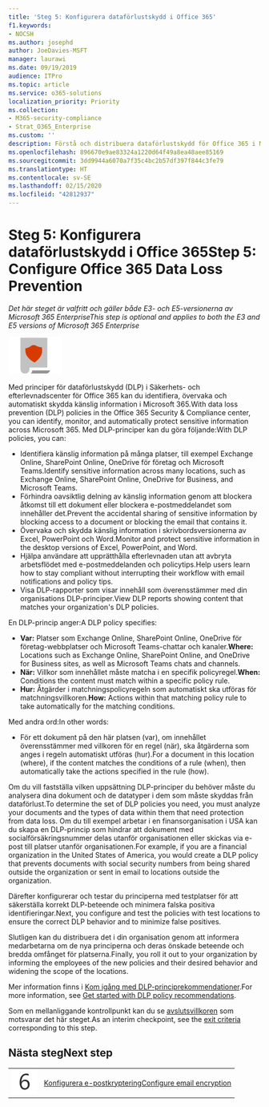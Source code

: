 ```yaml
---
title: 'Steg 5: Konfigurera dataförlustskydd i Office 365'
f1.keywords:
- NOCSH
ms.author: josephd
author: JoeDavies-MSFT
manager: laurawi
ms.date: 09/19/2019
audience: ITPro
ms.topic: article
ms.service: o365-solutions
localization_priority: Priority
ms.collection:
- M365-security-compliance
- Strat_O365_Enterprise
ms.custom: ''
description: Förstå och distribuera dataförlustskydd för Office 365 i Microsoft 365.
ms.openlocfilehash: 896670e9ae83324a1220d64f49a8ea48aee85169
ms.sourcegitcommit: 3dd9944a6070a7f35c4bc2b57df397f844c3fe79
ms.translationtype: HT
ms.contentlocale: sv-SE
ms.lasthandoff: 02/15/2020
ms.locfileid: "42812937"
---
```

# <a name="step-5-configure-office-365-data-loss-prevention"></a><span data-ttu-id="35b6e-103">Steg 5: Konfigurera dataförlustskydd i Office 365</span><span class="sxs-lookup"><span data-stu-id="35b6e-103">Step 5: Configure Office 365 Data Loss Prevention</span></span>

<span data-ttu-id="35b6e-104">*Det här steget är valfritt och gäller både E3- och E5-versionerna av Microsoft 365 Enterprise*</span><span class="sxs-lookup"><span data-stu-id="35b6e-104">*This step is optional and applies to both the E3 and E5 versions of Microsoft 365 Enterprise*</span></span>

![Fas 6: Informationsskydd](../media/deploy-foundation-infrastructure/infoprotection_icon-small.png)

<span data-ttu-id="35b6e-106">Med principer för dataförlustskydd (DLP) i Säkerhets- och efterlevnadscenter för Office 365 kan du identifiera, övervaka och automatiskt skydda känslig information i Microsoft 365.</span><span class="sxs-lookup"><span data-stu-id="35b6e-106">With data loss prevention (DLP) policies in the Office 365 Security & Compliance center, you can identify, monitor, and automatically protect sensitive information across Microsoft 365.</span></span> <span data-ttu-id="35b6e-107">Med DLP-principer kan du göra följande:</span><span class="sxs-lookup"><span data-stu-id="35b6e-107">With DLP policies, you can:</span></span>

- <span data-ttu-id="35b6e-108">Identifiera känslig information på många platser, till exempel Exchange Online, SharePoint Online, OneDrive för företag och Microsoft Teams.</span><span class="sxs-lookup"><span data-stu-id="35b6e-108">Identify sensitive information across many locations, such as Exchange Online, SharePoint Online, OneDrive for Business, and Microsoft Teams.</span></span>
- <span data-ttu-id="35b6e-109">Förhindra oavsiktlig delning av känslig information genom att blockera åtkomst till ett dokument eller blockera e-postmeddelandet som innehåller det.</span><span class="sxs-lookup"><span data-stu-id="35b6e-109">Prevent the accidental sharing of sensitive information by blocking access to a document or blocking the email that contains it.</span></span>
- <span data-ttu-id="35b6e-110">Övervaka och skydda känslig information i skrivbordsversionerna av Excel, PowerPoint och Word.</span><span class="sxs-lookup"><span data-stu-id="35b6e-110">Monitor and protect sensitive information in the desktop versions of Excel, PowerPoint, and Word.</span></span>
- <span data-ttu-id="35b6e-111">Hjälpa användare att upprätthålla efterlevnaden utan att avbryta arbetsflödet med e-postmeddelanden och policytips.</span><span class="sxs-lookup"><span data-stu-id="35b6e-111">Help users learn how to stay compliant without interrupting their workflow with email notifications and policy tips.</span></span> 
- <span data-ttu-id="35b6e-112">Visa DLP-rapporter som visar innehåll som överensstämmer med din organisations DLP-principer.</span><span class="sxs-lookup"><span data-stu-id="35b6e-112">View DLP reports showing content that matches your organization's DLP policies.</span></span>

<span data-ttu-id="35b6e-113">En DLP-princip anger:</span><span class="sxs-lookup"><span data-stu-id="35b6e-113">A DLP policy specifies:</span></span>

- <span data-ttu-id="35b6e-114">**Var:** Platser som Exchange Online, SharePoint Online, OneDrive för företag-webbplatser och Microsoft Teams-chattar och kanaler.</span><span class="sxs-lookup"><span data-stu-id="35b6e-114">**Where:** Locations such as Exchange Online, SharePoint Online, and OneDrive for Business sites, as well as Microsoft Teams chats and channels.</span></span>
- <span data-ttu-id="35b6e-115">**När:** Villkor som innehållet måste matcha i en specifik policyregel.</span><span class="sxs-lookup"><span data-stu-id="35b6e-115">**When:** Conditions the content must match within a specific policy rule.</span></span>
- <span data-ttu-id="35b6e-116">**Hur:** Åtgärder i matchningspolicyregeln som automatiskt ska utföras för matchningsvillkoren.</span><span class="sxs-lookup"><span data-stu-id="35b6e-116">**How:** Actions within that matching policy rule to take automatically for the matching conditions.</span></span>

<span data-ttu-id="35b6e-117">Med andra ord:</span><span class="sxs-lookup"><span data-stu-id="35b6e-117">In other words:</span></span>

- <span data-ttu-id="35b6e-118">För ett dokument på den här platsen (var), om innehållet överensstämmer med villkoren för en regel (när), ska åtgärderna som anges i regeln automatiskt utföras (hur).</span><span class="sxs-lookup"><span data-stu-id="35b6e-118">For a document in this location (where), if the content matches the conditions of a rule (when), then automatically take the actions specified in the rule (how).</span></span>

<span data-ttu-id="35b6e-119">Om du vill fastställa vilken uppsättning DLP-principer du behöver måste du analysera dina dokument och de datatyper i dem som måste skyddas från dataförlust.</span><span class="sxs-lookup"><span data-stu-id="35b6e-119">To determine the set of DLP policies you need, you must analyze your documents and the types of data within them that need protection from data loss.</span></span> <span data-ttu-id="35b6e-120">Om du till exempel arbetar i en finansorganisation i USA kan du skapa en DLP-princip som hindrar att dokument med socialförsäkringsnummer delas utanför organisationen eller skickas via e-post till platser utanför organisationen.</span><span class="sxs-lookup"><span data-stu-id="35b6e-120">For example, if you are a financial organization in the United States of America, you would create a DLP policy that prevents documents with social security numbers from being shared outside the organization or sent in email to locations outside the organization.</span></span>

<span data-ttu-id="35b6e-121">Därefter konfigurerar och testar du principerna med testplatser för att säkerställa korrekt DLP-beteende och minimera falska positiva identifieringar.</span><span class="sxs-lookup"><span data-stu-id="35b6e-121">Next, you configure and test the policies with test locations to ensure the correct DLP behavior and to minimize false positives.</span></span>

<span data-ttu-id="35b6e-122">Slutligen kan du distribuera det i din organisation genom att informera medarbetarna om de nya principerna och deras önskade beteende och bredda omfånget för platserna.</span><span class="sxs-lookup"><span data-stu-id="35b6e-122">Finally, you roll it out to your organization by informing the employees of the new policies and their desired behavior and widening the scope of the locations.</span></span>

<span data-ttu-id="35b6e-123">Mer information finns i [Kom igång med DLP-principrekommendationer](https://docs.microsoft.com/office365/securitycompliance/get-started-with-dlp-policy-recommendations).</span><span class="sxs-lookup"><span data-stu-id="35b6e-123">For more information, see [Get started with DLP policy recommendations](https://docs.microsoft.com/office365/securitycompliance/get-started-with-dlp-policy-recommendations).</span></span>

<span data-ttu-id="35b6e-124">Som en mellanliggande kontrollpunkt kan du se [avslutsvillkoren](infoprotect-exit-criteria.md#crit-infoprotect-step5) som motsvarar det här steget.</span><span class="sxs-lookup"><span data-stu-id="35b6e-124">As an interim checkpoint, see the [exit criteria](infoprotect-exit-criteria.md#crit-infoprotect-step5) corresponding to this step.</span></span>

## <a name="next-step"></a><span data-ttu-id="35b6e-125">Nästa steg</span><span class="sxs-lookup"><span data-stu-id="35b6e-125">Next step</span></span>

|||
|:-------|:-----|
|![Steg 6](../media/stepnumbers/Step6.png)|[<span data-ttu-id="35b6e-127">Konfigurera e-postkryptering</span><span class="sxs-lookup"><span data-stu-id="35b6e-127">Configure email encryption</span></span>](infoprotect-email-encryption.md)|



